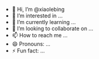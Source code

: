 - 👋 Hi, I’m @xiaolebing
- 👀 I’m interested in ...
- 🌱 I’m currently learning ...
- 💞️ I’m looking to collaborate on ...
- 📫 How to reach me ...
- 😄 Pronouns: ...
- ⚡ Fun fact: ...

<!---
xiaolebing/xiaolebing is a ✨ special ✨ repository because its `README.md` (this file) appears on your GitHub profile.
You can click the Preview link to take a look at your changes.
--->
